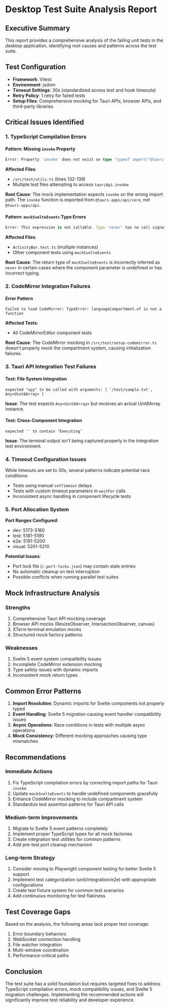 # Desktop Test Suite Analysis Report

## Executive Summary

This report provides a comprehensive analysis of the failing unit tests in the desktop application, identifying root causes and patterns across the test suite.

## Test Configuration

- **Framework**: Vitest
- **Environment**: jsdom
- **Timeout Settings**: 30s (standardized across test and hook timeouts)
- **Retry Policy**: 1 retry for failed tests
- **Setup Files**: Comprehensive mocking for Tauri APIs, browser APIs, and third-party libraries

## Critical Issues Identified

### 1. TypeScript Compilation Errors

#### Pattern: Missing `invoke` Property
```typescript
Error: Property 'invoke' does not exist on type 'typeof import("@tauri-apps/api/index")'
```
**Affected Files**:
- `/src/test/utils.ts` (lines 132-139)
- Multiple test files attempting to access `tauriApi.invoke`

**Root Cause**: The mock implementation expects `invoke` on the wrong import path. The `invoke` function is exported from `@tauri-apps/api/core`, not `@tauri-apps/api`.

#### Pattern: `mockSvelteEvents` Type Errors
```typescript
Error: This expression is not callable. Type 'never' has no call signatures.
```
**Affected Files**:
- `ActivityBar.test.ts` (multiple instances)
- Other component tests using `mockSvelteEvents`

**Root Cause**: The return type of `mockSvelteEvents` is incorrectly inferred as `never` in certain cases where the component parameter is undefined or has incorrect typing.

### 2. CodeMirror Integration Failures

#### Error Pattern
```
Failed to load CodeMirror: TypeError: languageCompartment.of is not a function
```
**Affected Tests**:
- All CodeMirrorEditor component tests

**Root Cause**: The CodeMirror mocking in `/src/test/setup-codemirror.ts` doesn't properly mock the compartment system, causing initialization failures.

### 3. Tauri API Integration Test Failures

#### Test: File System Integration
```
expected "spy" to be called with arguments: [ '/test/sample.txt', Any<Uint8Array> ]
```
**Issue**: The test expects `Any<Uint8Array>` but receives an actual Uint8Array instance.

#### Test: Cross-Component Integration
```
expected '' to contain 'Executing'
```
**Issue**: The terminal output isn't being captured properly in the integration test environment.

### 4. Timeout Configuration Issues

While timeouts are set to 30s, several patterns indicate potential race conditions:
- Tests using manual `setTimeout` delays
- Tests with custom timeout parameters in `waitFor` calls
- Inconsistent async handling in component lifecycle tests

### 5. Port Allocation System

**Port Ranges Configured**:
- dev: 5173-5180
- test: 5181-5190
- e2e: 5191-5200
- visual: 5201-5210

**Potential Issues**:
- Port lock file (`/.port-locks.json`) may contain stale entries
- No automatic cleanup on test interruption
- Possible conflicts when running parallel test suites

## Mock Infrastructure Analysis

### Strengths
1. Comprehensive Tauri API mocking coverage
2. Browser API mocks (ResizeObserver, IntersectionObserver, canvas)
3. XTerm terminal emulation mocks
4. Structured mock factory patterns

### Weaknesses
1. Svelte 5 event system compatibility issues
2. Incomplete CodeMirror extension mocking
3. Type safety issues with dynamic imports
4. Inconsistent mock return types

## Common Error Patterns

1. **Import Resolution**: Dynamic imports for Svelte components not properly typed
2. **Event Handling**: Svelte 5 migration causing event handler compatibility issues
3. **Async Operations**: Race conditions in tests with multiple async operations
4. **Mock Consistency**: Different mocking approaches causing type mismatches

## Recommendations

### Immediate Actions
1. Fix TypeScript compilation errors by correcting import paths for Tauri `invoke`
2. Update `mockSvelteEvents` to handle undefined components gracefully
3. Enhance CodeMirror mocking to include compartment system
4. Standardize test assertion patterns for Tauri API calls

### Medium-term Improvements
1. Migrate to Svelte 5 event patterns completely
2. Implement proper TypeScript types for all mock factories
3. Create integration test utilities for common patterns
4. Add pre-test port cleanup mechanism

### Long-term Strategy
1. Consider moving to Playwright component testing for better Svelte 5 support
2. Implement test categorization (unit/integration/e2e) with appropriate configurations
3. Create test fixture system for common test scenarios
4. Add continuous monitoring for test flakiness

## Test Coverage Gaps

Based on the analysis, the following areas lack proper test coverage:
1. Error boundary behaviors
2. WebSocket connection handling
3. File watcher integration
4. Multi-window coordination
5. Performance-critical paths

## Conclusion

The test suite has a solid foundation but requires targeted fixes to address TypeScript compilation errors, mock compatibility issues, and Svelte 5 migration challenges. Implementing the recommended actions will significantly improve test reliability and developer experience.
